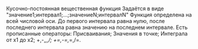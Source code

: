 Кусочно-постоянная вещественная функция 
Задаётся в виде "значение1;интервал1;...;значениеN;интервалN"
Функция определена на всей числовой оси. До первого интервала равна нулю, после последнего интервала равна значению на последнем интервале.
Есть прописанные операторы:
Присваивания;
Значения в точке;
Интеграла от x1 до x2;
+,-,*,,/;
+=,-=,*=,/=.
